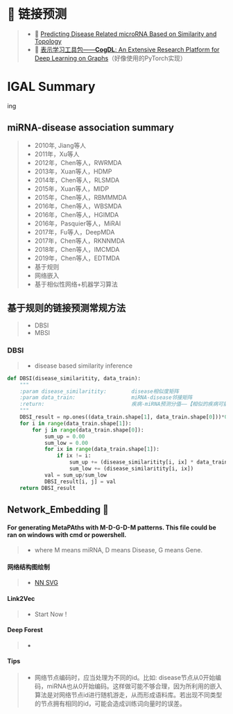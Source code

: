 # 📌 链接预测
> - 🔗 [Predicting Disease Related microRNA Based on Similarity and Topology](https://www.mdpi.com/2073-4409/8/11/1405) 
> - 🔗 [表示学习工具包——**CogDL**: An Extensive Research Platform for Deep Learning on Graphs](https://github.com/THUDM/cogdl/)（好像使用的PyTorch实现）
# IGAL Summary
ing 
## miRNA-disease association summary
> - 2010年, Jiang等人 
> - 2011年，Xu等人 
> - 2012年，Chen等人，RWRMDA
> - 2013年，Xuan等人，HDMP
> - 2014年，Chen等人，RLSMDA
> - 2015年，Xuan等人，MIDP
> - 2015年，Chen等人，RBMMMDA
> - 2016年，Chen等人，WBSMDA
> - 2016年，Chen等人，HGIMDA
> - 2016年，Pasquier等人，MiRAI
> - 2017年，Fu等人，DeepMDA
> - 2017年，Chen等人，RKNNMDA
> - 2018年，Chen等人，IMCMDA
> - 2019年，Chen等人，EDTMDA
> - 基于规则
> - 网络嵌入
> - 基于相似性网络+机器学习算法
## 基于规则的链接预测常规方法
> - DBSI
> - MBSI
### DBSI
> - disease based similarity inference
```python
def DBSI(disease_similaritity, data_train):
    """
    :param disease_similaritity:        disease相似度矩阵
    :param data_train:                  miRNA-disease邻接矩阵
    :return:                            疾病-miRNA预测分值——【相似的疾病可能存在相同的连接】
    """
    DBSI_result = np.ones((data_train.shape[1], data_train.shape[0]))*0
    for i in range(data_train.shape[1]):
        for j in range(data_train.shape[0]):
            sum_up = 0.00
            sum_low = 0.00
            for ix in range(data_train.shape[1]):
                if ix != i:
                    sum_up += (disease_similaritity[i, ix] * data_train[j, ix])
                    sum_low += (disease_similaritity[i, ix])
            val = sum_up/sum_low
            DBSI_result[i, j] = val
    return DBSI_result
```
## Network_Embedding :dart:
#### For generating MetaPAths with M-D-G-D-M patterns. This file could be ran on windows with cmd or powershell.
> - where M means miRNA, D means Disease, G means Gene.
#### 网络结构图绘制
> - [NN SVG](http://alexlenail.me/NN-SVG/index.html)
#### Link2Vec
> - Start Now !
#### Deep Forest
> - 
#### Tips
> - 网络节点编码时，应当处理为不同的id。比如: disease节点从0开始编码，miRNA也从0开始编码。这样做可能不够合理，因为所利用的嵌入算法是对网络节点id进行随机游走，从而形成语料库。若出现不同类型的节点拥有相同的id，可能会造成训练词向量时的误差。
